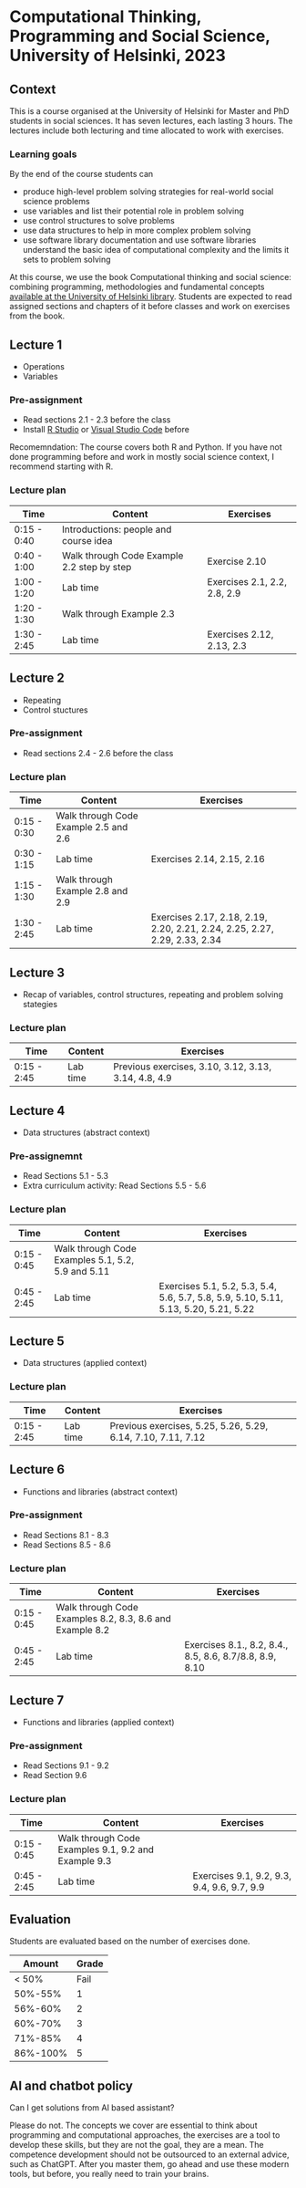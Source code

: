 
# Computational Thinking, Programming and Social Science, University of Helsinki, 2023

## Context

This is a course organised at the University of Helsinki for Master and PhD students in social sciences.
It has seven lectures, each lasting 3 hours.
The lectures include both lecturing and time allocated to work with exercises.

### Learning goals

By the end of the course students can

* produce high-level problem solving strategies for real-world social science problems
* use variables and list their potential role in problem solving
* use control structures to solve problems
* use data structures to help in more complex problem solving
* use software library documentation and use software libraries
understand the basic idea of computational complexity and the limits it sets to problem solving

At this course, we use the book Computational thinking and social science: combining programming, methodologies and fundamental concepts [available at the University of Helsinki library](https://helka.helsinki.fi/permalink/358UOH_INST/qatqfk/alma9934427732906253).
Students are expected to read assigned sections and chapters of it before classes and work on exercises from the book.

## Lecture 1

* Operations
* Variables

### Pre-assignment

* Read sections 2.1 - 2.3 before the class
* Install [R Studio](https://posit.co/download/rstudio-desktop/) or [Visual Studio Code](https://visualstudio.microsoft.com/) before

Recomemndation: The course covers both R and Python.
If you have not done programming before and work in mostly social science context, I recommend starting with R.

### Lecture plan

| Time | Content | Exercises |
|------|-------|-----------|
| 0:15 - 0:40 | Introductions: people and course idea  |           |
| 0:40 - 1:00 | Walk through Code Example 2.2 step by step | Exercise 2.10 |
| 1:00 - 1:20 | Lab time | Exercises 2.1, 2.2, 2.8, 2.9 |
| 1:20 - 1:30 | Walk through Example 2.3 | |
| 1:30 - 2:45 | Lab time | Exercises 2.12, 2.13, 2.3  |

## Lecture 2

* Repeating
* Control stuctures

### Pre-assignment

* Read sections 2.4 - 2.6 before the class

### Lecture plan

| Time | Content | Exercises |
|------|-------|-----------|
| 0:15 - 0:30 | Walk through Code Example 2.5 and 2.6 | |
| 0:30 - 1:15 | Lab time | Exercises 2.14, 2.15, 2.16 |
| 1:15 - 1:30 | Walk through Example 2.8 and 2.9 | |
| 1:30 - 2:45 | Lab time | Exercises 2.17, 2.18, 2.19, 2.20, 2.21, 2.24, 2.25, 2.27, 2.29, 2.33, 2.34  |

## Lecture 3

* Recap of variables, control structures, repeating and problem solving stategies

### Lecture plan

| Time | Content | Exercises |
|------|-------|-----------|
| 0:15 - 2:45 | Lab time | Previous exercises, 3.10, 3.12, 3.13, 3.14, 4.8, 4.9 |

## Lecture 4

* Data structures (abstract context)

### Pre-assignemnt

* Read Sections 5.1 - 5.3
* Extra curriculum activity: Read Sections 5.5 - 5.6

### Lecture plan

| Time | Content | Exercises |
|------|-------|-----------|
| 0:15 - 0:45 | Walk through Code Examples 5.1, 5.2, 5.9 and 5.11 | |
| 0:45 - 2:45 | Lab time | Exercises 5.1, 5.2, 5.3, 5.4, 5.6, 5.7, 5.8, 5.9, 5.10, 5.11, 5.13, 5.20, 5.21, 5.22 |

## Lecture 5

* Data structures (applied context)

### Lecture plan

| Time | Content | Exercises |
|------|-------|-----------|
| 0:15 - 2:45 | Lab time | Previous exercises, 5.25, 5.26, 5.29, 6.14, 7.10, 7.11, 7.12 |

## Lecture 6

* Functions and libraries (abstract context)

### Pre-assignment

* Read Sections 8.1 - 8.3
* Read Sections 8.5 - 8.6

### Lecture plan

| Time | Content | Exercises |
|------|-------|-----------|
| 0:15 - 0:45 | Walk through Code Examples 8.2, 8.3, 8.6 and Example 8.2 | |
| 0:45 - 2:45 | Lab time | Exercises 8.1., 8.2, 8.4., 8.5, 8.6, 8.7/8.8, 8.9, 8.10|

## Lecture 7

* Functions and libraries (applied context)

### Pre-assignment

* Read Sections 9.1 - 9.2
* Read Section 9.6 

### Lecture plan

| Time | Content | Exercises |
|------|-------|-----------|
| 0:15 - 0:45 | Walk through Code Examples 9.1, 9.2 and Example 9.3 | |
| 0:45 - 2:45 | Lab time | Exercises 9.1, 9.2, 9.3, 9.4, 9.6, 9.7, 9.9 |

## Evaluation

Students are evaluated based on the number of exercises done.

| Amount | Grade |
|------|-------|
| < 50% | Fail |
| 50%-55% | 1 |
| 56%-60% | 2 |
| 60%-70% | 3 |
| 71%-85% | 4 |
| 86%-100% | 5 |

## AI and chatbot policy

Can I get solutions from AI based assistant?

Please do not.
The concepts we cover are essential to think about programming and computational approaches, the exercises are a tool to develop these skills, but they are not the goal, they are a mean.
The competence development should not be outsourced to an external advice, such as ChatGPT.
After you master them, go ahead and use these modern tools, but before, you really need to train your brains.